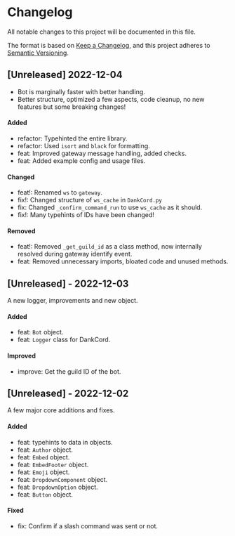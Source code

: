 # Changelog

All notable changes to this project will be documented in this file.

The format is based on [Keep a Changelog](https://keepachangelog.com/en/1.0.0/),
and this project adheres to [Semantic Versioning](https://semver.org/spec/v2.0.0.html).

## [Unreleased] 2022-12-04
- Bot is marginally faster with better handling.
- Better structure, optimized a few aspects, code cleanup, no new features but some breaking changes!
#### Added
- refactor: Typehinted the entire library.
- refactor: Used `isort` and `black` for formatting.
- feat: Improved gateway message handling, added checks.
- feat: Added example config and usage files.
#### Changed
- feat!: Renamed `ws` to `gateway`.
- fix!: Changed structure of `ws_cache` in `DankCord.py`
- fix: Changed `_confirm_command_run` to use `ws_cache` as it should.
- fix!: Many typehints of IDs have been changed!
#### Removed
- feat!: Removed `_get_guild_id` as a class method, now internally resolved during gateway identify event.
- feat: Removed unnecessary imports, bloated code and unused methods.

## [Unreleased] - 2022-12-03
A new logger, improvements and new object.
#### Added
- feat: `Bot` object.
- feat: `Logger` class for DankCord.
#### Improved
- improve: Get the guild ID of the bot.

## [Unreleased] - 2022-12-02
A few major core additions and fixes.
#### Added
- feat: typehints to data in objects.
- feat: `Author` object.
- feat: `Embed` object.
- feat: `EmbedFooter` object.
- feat: `Emoji` object.
- feat: `DropdownComponent` object.
- feat: `DropdownOption` object.
- feat: `Button` object.
#### Fixed
- fix: Confirm if a slash command was sent or not.
